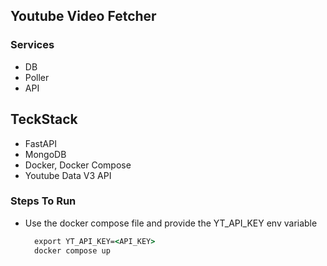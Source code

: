 ## Youtube Video Fetcher

### Services
  - DB
  - Poller
  - API

## TeckStack
  - FastAPI
  - MongoDB
  - Docker, Docker Compose
  - Youtube Data V3 API

### Steps To Run
  - Use the docker compose file and provide the YT_API_KEY env variable
    ```cmd
      export YT_API_KEY=<API_KEY>
      docker compose up
    ```

